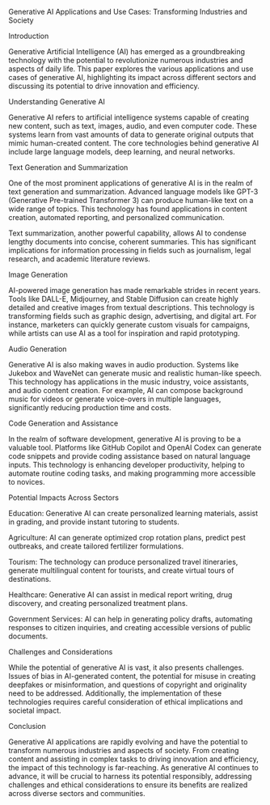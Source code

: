 Generative AI Applications and Use Cases: Transforming Industries and Society

Introduction

Generative Artificial Intelligence (AI) has emerged as a groundbreaking technology with the potential to revolutionize numerous industries and aspects of daily life. This paper explores the various applications and use cases of generative AI, highlighting its impact across different sectors and discussing its potential to drive innovation and efficiency.

Understanding Generative AI

Generative AI refers to artificial intelligence systems capable of creating new content, such as text, images, audio, and even computer code. These systems learn from vast amounts of data to generate original outputs that mimic human-created content. The core technologies behind generative AI include large language models, deep learning, and neural networks.

Text Generation and Summarization

One of the most prominent applications of generative AI is in the realm of text generation and summarization. Advanced language models like GPT-3 (Generative Pre-trained Transformer 3) can produce human-like text on a wide range of topics. This technology has found applications in content creation, automated reporting, and personalized communication.

Text summarization, another powerful capability, allows AI to condense lengthy documents into concise, coherent summaries. This has significant implications for information processing in fields such as journalism, legal research, and academic literature reviews.

Image Generation

AI-powered image generation has made remarkable strides in recent years. Tools like DALL-E, Midjourney, and Stable Diffusion can create highly detailed and creative images from textual descriptions. This technology is transforming fields such as graphic design, advertising, and digital art. For instance, marketers can quickly generate custom visuals for campaigns, while artists can use AI as a tool for inspiration and rapid prototyping.

Audio Generation

Generative AI is also making waves in audio production. Systems like Jukebox and WaveNet can generate music and realistic human-like speech. This technology has applications in the music industry, voice assistants, and audio content creation. For example, AI can compose background music for videos or generate voice-overs in multiple languages, significantly reducing production time and costs.

Code Generation and Assistance

In the realm of software development, generative AI is proving to be a valuable tool. Platforms like GitHub Copilot and OpenAI Codex can generate code snippets and provide coding assistance based on natural language inputs. This technology is enhancing developer productivity, helping to automate routine coding tasks, and making programming more accessible to novices.

Potential Impacts Across Sectors

Education: Generative AI can create personalized learning materials, assist in grading, and provide instant tutoring to students.

Agriculture: AI can generate optimized crop rotation plans, predict pest outbreaks, and create tailored fertilizer formulations.

Tourism: The technology can produce personalized travel itineraries, generate multilingual content for tourists, and create virtual tours of destinations.

Healthcare: Generative AI can assist in medical report writing, drug discovery, and creating personalized treatment plans.

Government Services: AI can help in generating policy drafts, automating responses to citizen inquiries, and creating accessible versions of public documents.

Challenges and Considerations

While the potential of generative AI is vast, it also presents challenges. Issues of bias in AI-generated content, the potential for misuse in creating deepfakes or misinformation, and questions of copyright and originality need to be addressed. Additionally, the implementation of these technologies requires careful consideration of ethical implications and societal impact.

Conclusion

Generative AI applications are rapidly evolving and have the potential to transform numerous industries and aspects of society. From creating content and assisting in complex tasks to driving innovation and efficiency, the impact of this technology is far-reaching. As generative AI continues to advance, it will be crucial to harness its potential responsibly, addressing challenges and ethical considerations to ensure its benefits are realized across diverse sectors and communities.
